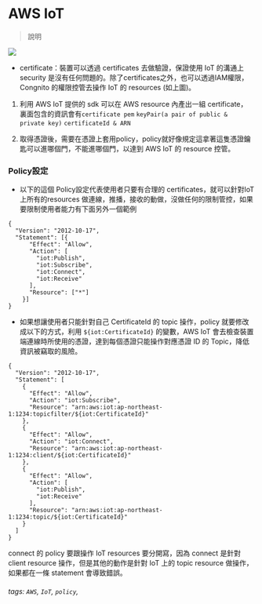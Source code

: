 # AWS IoT

> 說明

![](https://i.imgur.com/khnUOLr.png)


- certificate：裝置可以透過 certificates 去做驗證，保證使用 IoT 的溝通上 security 是沒有任何問題的。除了certificates之外，也可以透過IAM權限，Congnito 的權限控管去操作 IoT 的  resources (如上圖)。


1. 利用 AWS IoT 提供的 sdk 可以在 AWS resource 內產出一組 certificate， 裏面包含的資訊會有`certificate pem` `keyPair(a pair of public & private key)` `certificateId & ARN`

2. 取得憑證後，需要在憑證上套用policy，policy就好像規定這拿著這隻憑證鑰匙可以進哪個門，不能進哪個門，以達到 AWS IoT 的 resource 控管。

### Policy設定
- 以下的這個 Policy設定代表使用者只要有合理的 certificates，就可以針對IoT上所有的resources 做連線，推播，接收的動做，沒做任何的限制管控，如果要限制使用者能力有下面另外一個範例
```javascript=
{
  "Version": "2012-10-17",
  "Statement": [{
      "Effect": "Allow",
      "Action": [
        "iot:Publish",
        "iot:Subscribe",
        "iot:Connect",
        "iot:Receive"
      ],
      "Resource": ["*"]
    }]
}
```
- 如果想讓使用者只能針對自己 CertificateId 的 topic 操作，policy 就要修改成以下的方式，利用 `${iot:CertificateId}` 的變數，AWS IoT 會去檢查裝置端連線時所使用的憑證，達到每個憑證只能操作對應憑證 ID 的 Topic，降低資訊被竊取的風險。

```javascript=
{
  "Version": "2012-10-17",
  "Statement": [
    {
      "Effect": "Allow",
      "Action": "iot:Subscribe",
      "Resource": "arn:aws:iot:ap-northeast-1:1234:topicfilter/${iot:CertificateId}"
    },
    {
      "Effect": "Allow",
      "Action": "iot:Connect",
      "Resource": "arn:aws:iot:ap-northeast-1:1234:client/${iot:CertificateId}"
    },
    {
      "Effect": "Allow",
      "Action": [
        "iot:Publish",
        "iot:Receive"
      ],
      "Resource": "arn:aws:iot:ap-northeast-1:1234:topic/${iot:CertificateId}"
    }
  ]
}
```

connect 的 policy 要跟操作 IoT resources 要分開寫，因為 connect 是針對 client resource 操作，但是其他的動作是針對 IoT 上的 topic resource 做操作，如果都在一條 statement 會導致錯誤。


###### tags: `AWS`, `IoT`, `policy`,